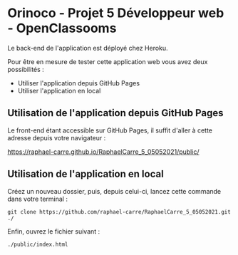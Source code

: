 Orinoco - Projet 5 Développeur web - OpenClassooms
==================================================

Le back-end de l'application est déployé chez Heroku.

Pour être en mesure de tester cette application web vous avez deux possibilités :
- Utiliser l'application depuis GitHub Pages
- Utiliser l'application en local


Utilisation de l'application depuis GitHub Pages
------------------------------------------------

Le front-end étant accessible sur GitHub Pages, il suffit d'aller à cette adresse depuis votre navigateur :

<https://raphael-carre.github.io/RaphaelCarre_5_05052021/public/>


Utilisation de l'application en local
-------------------------------------

Créez un nouveau dossier, puis, depuis celui-ci, lancez cette commande dans votre terminal :

    git clone https://github.com/raphael-carre/RaphaelCarre_5_05052021.git ./

Enfin, ouvrez le fichier suivant :

    ./public/index.html